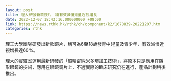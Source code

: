 ```yaml
---
layout: post
title: 理大研發新款鏡片　稱有效減慢兒童近視增長
date: 2022-12-07 18:43:16.000000000 +08:00
link: https://news.rthk.hk/rthk/ch/component/k2/1678839-20221207.htm
categories: rthk
---
```


理工大學團隊研發出新款鏡片，稱可為6至18歲發育中兒童及青少年，有效減慢近視增長達60%。

理大的實驗室運用最新研發的「超精密納米多環加工技術」，將原本只是應用在隱形眼鏡的技術，應用在眼鏡鏡片上，不過實際的臨床研究仍在進行，產品計劃稍後推出。
